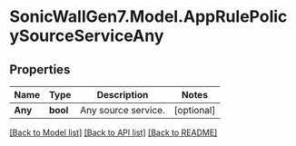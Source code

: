 # SonicWallGen7.Model.AppRulePolicySourceServiceAny

## Properties

Name | Type | Description | Notes
------------ | ------------- | ------------- | -------------
**Any** | **bool** | Any source service. | [optional] 

[[Back to Model list]](../README.md#documentation-for-models) [[Back to API list]](../README.md#documentation-for-api-endpoints) [[Back to README]](../README.md)

